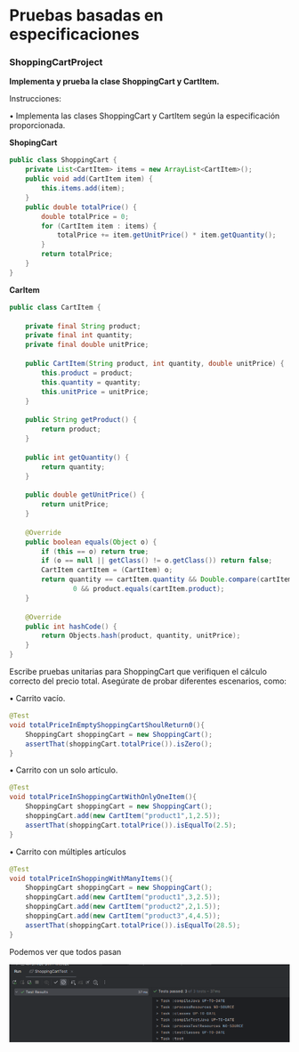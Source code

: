 # Pruebas basadas en especificaciones


### ShoppingCartProject





**Implementa y prueba la clase ShoppingCart y CartItem.**

Instrucciones:

• Implementa las clases ShoppingCart y CartItem según la especificación proporcionada.

**ShopingCart**
```java
public class ShoppingCart {
    private List<CartItem> items = new ArrayList<CartItem>();
    public void add(CartItem item) {
        this.items.add(item);
    }
    public double totalPrice() {
        double totalPrice = 0;
        for (CartItem item : items) {
            totalPrice += item.getUnitPrice() * item.getQuantity();
        }
        return totalPrice;
    }
}
``` 

**CarItem**
```java
public class CartItem {
    
    private final String product;
    private final int quantity;
    private final double unitPrice;
    
    public CartItem(String product, int quantity, double unitPrice) {
        this.product = product;
        this.quantity = quantity;
        this.unitPrice = unitPrice;
    }
    
    public String getProduct() {
        return product;
    }
    
    public int getQuantity() {
        return quantity;
    }
    
    public double getUnitPrice() {
        return unitPrice;
    }
    
    @Override
    public boolean equals(Object o) {
        if (this == o) return true;
        if (o == null || getClass() != o.getClass()) return false;
        CartItem cartItem = (CartItem) o;
        return quantity == cartItem.quantity && Double.compare(cartItem.unitPrice, unitPrice) ==
                0 && product.equals(cartItem.product);
    }
    
    @Override
    public int hashCode() {
        return Objects.hash(product, quantity, unitPrice);
    }
}
``` 

Escribe pruebas unitarias para ShoppingCart que verifiquen el cálculo correcto del precio
total.  Asegúrate de probar diferentes escenarios, como:

• Carrito vacío.

```java
@Test
void totalPriceInEmptyShoppingCartShoulReturn0(){
    ShoppingCart shoppingCart = new ShoppingCart();
    assertThat(shoppingCart.totalPrice()).isZero();
}
```

• Carrito con un solo artículo.

```java
@Test
void totalPriceInShoppingCartWithOnlyOneItem(){
    ShoppingCart shoppingCart = new ShoppingCart();
    shoppingCart.add(new CartItem("product1",1,2.5));
    assertThat(shoppingCart.totalPrice()).isEqualTo(2.5);
}
```

• Carrito con múltiples artículos

```java
@Test
void totalPriceInShoppingWithManyItems(){
    ShoppingCart shoppingCart = new ShoppingCart();
    shoppingCart.add(new CartItem("product1",3,2.5));
    shoppingCart.add(new CartItem("product2",2,1.5));
    shoppingCart.add(new CartItem("product3",4,4.5));
    assertThat(shoppingCart.totalPrice()).isEqualTo(28.5);
}
``` 

Podemos ver que todos pasan

![img.png](Imagenes%2Fimg.png)

